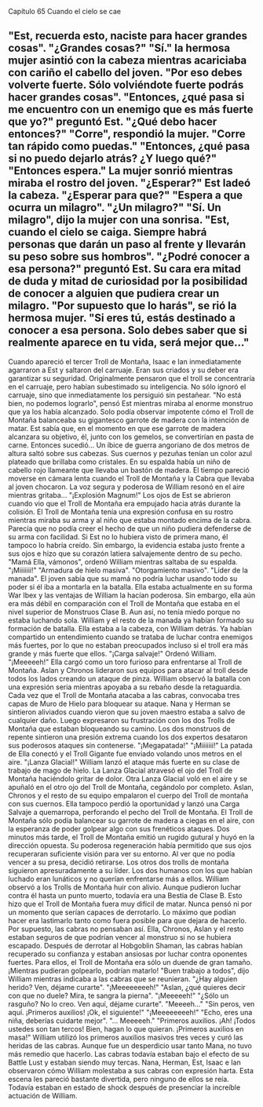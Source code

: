
Capítulo 65 Cuando el cielo se cae

"Est, recuerda esto, naciste para hacer grandes cosas".
"¿Grandes cosas?"
"Sí." la hermosa mujer asintió con la cabeza mientras acariciaba con cariño el cabello del joven. "Por eso debes volverte fuerte. Sólo volviéndote fuerte podrás hacer grandes cosas".
"Entonces, ¿qué pasa si me encuentro con un enemigo que es más fuerte que yo?" preguntó Est. "¿Qué debo hacer entonces?"
"Corre", respondió la mujer. "Corre tan rápido como puedas."
"Entonces, ¿qué pasa si no puedo dejarlo atrás? ¿Y luego qué?"
"Entonces espera." La mujer sonrió mientras miraba el rostro del joven.
"¿Esperar?" Est ladeó la cabeza. "¿Esperar para que?"
"Espera a que ocurra un milagro".
"¿Un milagro?"
"Sí. Un milagro", dijo la mujer con una sonrisa. "Est, cuando el cielo se caiga. Siempre habrá personas que darán un paso al frente y llevarán su peso sobre sus hombros".
"¿Podré conocer a esa persona?" preguntó Est. Su cara era mitad de duda y mitad de curiosidad por la posibilidad de conocer a alguien que pudiera crear un milagro.
"Por supuesto que lo harás", se rió la hermosa mujer. "Si eres tú, estás destinado a conocer a esa persona. Solo debes saber que si realmente aparece en tu vida, será mejor que..."
-----
Cuando apareció el tercer Troll de Montaña, Isaac e Ian inmediatamente agarraron a Est y saltaron del carruaje. Eran sus criados y su deber era garantizar su seguridad.
Originalmente pensaron que el troll se concentraría en el carruaje, pero habían subestimado su inteligencia.
No sólo ignoró el carruaje, sino que inmediatamente los persiguió sin pestañear.
"No está bien, no podemos lograrlo", pensó Est mientras miraba al enorme monstruo que ya los había alcanzado.
Solo podía observar impotente cómo el Troll de Montaña balanceaba su gigantesco garrote de madera con la intención de matar. Est sabía que, en el momento en que ese garrote de madera alcanzara su objetivo, él, junto con los gemelos, se convertirían en pasta de carne.
Entonces sucedió…
Un íbice de guerra angoriano de dos metros de altura saltó sobre sus cabezas. Sus cuernos y pezuñas tenían un color azul plateado que brillaba como cristales. En su espalda había un niño de cabello rojo llameante que llevaba un bastón de madera.
El tiempo pareció moverse en cámara lenta cuando el Troll de Montaña y la Cabra que llevaba al joven chocaron.
La voz segura y poderosa de William resonó en el aire mientras gritaba...
"¡Explosión Magnum!"
Los ojos de Est se abrieron cuando vio que el Troll de Montaña era empujado hacia atrás durante la colisión. El Troll de Montaña tenía una expresión confusa en su rostro mientras miraba su arma y al niño que estaba montado encima de la cabra.
Parecía que no podía creer el hecho de que un niño pudiera defenderse de su arma con facilidad. Si Est no lo hubiera visto de primera mano, él tampoco lo habría creído. Sin embargo, la evidencia estaba justo frente a sus ojos e hizo que su corazón latiera salvajemente dentro de su pecho.
"Mamá Ella, vámonos", ordenó William mientras saltaba de su espalda.
"¡Miiiiiii!"
"Armadura de hielo masiva".
"Otorgamiento masivo".
"Líder de la manada".
El joven sabía que su mamá no podría luchar usando todo su poder si él iba a montarla en la batalla.
Ella estaba actualmente en su forma War Ibex y las ventajas de William la hacían poderosa. Sin embargo, ella aún era más débil en comparación con el Troll de Montaña que estaba en el nivel superior de Monstruos Clase B.
Aun así, no tenía miedo porque no estaba luchando sola. William y el resto de la manada ya habían formado su formación de batalla. Ella estaba a la cabeza, con William detrás. Ya habían compartido un entendimiento cuando se trataba de luchar contra enemigos más fuertes, por lo que no estaban preocupados incluso si el troll era más grande y más fuerte que ellos.
"¡Carga salvaje!" Ordenó William.
"¡Meeeeeh!"
Ella cargó como un toro furioso para enfrentarse al Troll de Montaña. Aslan y Chronos lideraron sus equipos para atacar al troll desde todos los lados creando un ataque de pinza.
William observó la batalla con una expresión seria mientras apoyaba a su rebaño desde la retaguardia. Cada vez que el Troll de Montaña atacaba a las cabras, convocaba tres capas de Muro de Hielo para bloquear su ataque.
Nana y Herman se sintieron aliviados cuando vieron que su joven maestro estaba a salvo de cualquier daño. Luego expresaron su frustración con los dos Trolls de Montaña que estaban bloqueando su camino. Los dos monstruos de repente sintieron una presión extrema cuando los dos expertos desataron sus poderosos ataques sin contenerse.
"¡Megapatada!"
"¡Miiiiiii!"
La patada de Ella conectó y el Troll Gigante fue enviado volando unos metros en el aire.
"¡Lanza Glacial!" William lanzó el ataque más fuerte en su clase de trabajo de mago de hielo. La Lanza Glacial atravesó el ojo del Troll de Montaña haciéndolo gritar de dolor.
Otra Lanza Glacial voló en el aire y se apuñaló en el otro ojo del Troll de Montaña, cegándolo por completo.
Aslan, Chronos y el resto de su equipo empalaron el cuerpo del Troll de montaña con sus cuernos. Ella tampoco perdió la oportunidad y lanzó una Carga Salvaje a quemarropa, perforando el pecho del Troll de Montaña.
El Troll de Montaña sólo podía balancear su garrote de madera a ciegas en el aire, con la esperanza de poder golpear algo con sus frenéticos ataques.
Dos minutos más tarde, el Troll de Montaña emitió un rugido gutural y huyó en la dirección opuesta. Su poderosa regeneración había permitido que sus ojos recuperaran suficiente visión para ver su entorno.
Al ver que no podía vencer a su presa, decidió retirarse. Los otros dos trolls de montaña siguieron apresuradamente a su líder. Los dos humanos con los que habían luchado eran lunáticos y no querían enfrentarse más a ellos.
William observó a los Trolls de Montaña huir con alivio. Aunque pudieron luchar contra él hasta un punto muerto, todavía era una Bestia de Clase B. Esto hizo que el Troll de Montaña fuera muy difícil de matar. Nunca pensó ni por un momento que serían capaces de derrotarlo.
Lo máximo que podían hacer era lastimarlo tanto como fuera posible para que dejara de hacerlo.
Por supuesto, las cabras no pensaban así. Ella, Chronos, Aslan y el resto estaban seguros de que podrían vencer al monstruo si no se hubiera escapado. Después de derrotar al Hobgoblin Shaman, las cabras habían recuperado su confianza y estaban ansiosas por luchar contra oponentes fuertes.
Para ellos, el Troll de Montaña era sólo un duende de gran tamaño. ¡Mientras pudieran golpearlo, podrían matarlo!
"Buen trabajo a todos", dijo William mientras indicaba a las cabras que se reunieran. "¿Hay alguien herido? Ven, déjame curarte".
"¡Meeeeeeeeh!"
"Aslan, ¿qué quieres decir con que no duele? Mira, te sangra la pierna".
"¡Meeeeeh!"
"¿Sólo un rasguño? No lo creo. Ven aquí, déjame curarte".
"Meeeeh..."
"Sin peros, ven aquí. ¡Primeros auxilios! ¡Ok, el siguiente!"
"¡Meeeeeeeeh!"
"Echo, eres una niña, deberías cuidarte mejor".
"... Meeeeeh."
"Primeros auxilios. ¡Ah! ¡Todos ustedes son tan tercos! Bien, hagan lo que quieran. ¡Primeros auxilios en masa!"
William utilizó los primeros auxilios masivos tres veces y curó las heridas de las cabras. Aunque fue un desperdicio usar tanto Mana, no tuvo más remedio que hacerlo. Las cabras todavía estaban bajo el efecto de su Battle Lust y estaban siendo muy tercas.
Nana, Herman, Est, Isaac e Ian observaron cómo William molestaba a sus cabras con expresión harta. Esta escena les pareció bastante divertida, pero ninguno de ellos se reía. Todavía estaban en estado de shock después de presenciar la increíble actuación de William.
